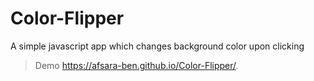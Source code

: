 # Color-Flipper
A simple javascript app which changes background color upon clicking


> Demo 
 https://afsara-ben.github.io/Color-Flipper/.
